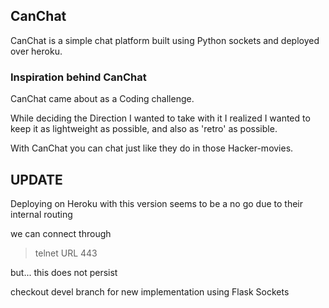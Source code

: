 ## CanChat

CanChat is a simple chat platform built using Python sockets and deployed over heroku.

### Inspiration behind CanChat

CanChat came about as a Coding challenge.

While deciding the Direction I wanted to take with it I realized I wanted to
keep it as lightweight as possible, and also as 'retro' as possible.

With CanChat you can chat just like they do in those Hacker-movies.

## UPDATE
Deploying on Heroku with this version seems to be a no go due to their internal routing

we can connect through
> telnet URL 443

but... this does not persist

checkout devel branch for new implementation using Flask Sockets